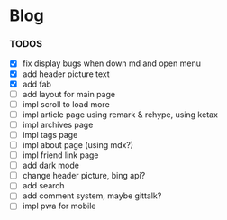 # Blog

### TODOS
- [x] fix display bugs when down md and open menu
- [x] add header picture text
- [x] add fab
- [ ] add layout for main page
- [ ] impl scroll to load more
- [ ] impl article page using remark & rehype, using ketax
- [ ] impl archives page
- [ ] impl tags page
- [ ] impl about page (using mdx?)
- [ ] impl friend link page
- [ ] add dark mode
- [ ] change header picture, bing api?
- [ ] add search
- [ ] add comment system, maybe gittalk?
- [ ] impl pwa for mobile